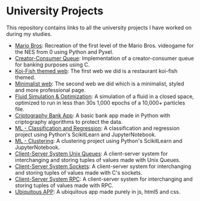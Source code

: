 # University Projects
This repository contains links to all the university projects I have worked on during my studies. 

- [Mario Bros](https://github.com/CLopMan/MurioBrothers): Recreation of the first level of the Mario Bros. videogame for the NES from 0 using Python and Pyxel.
- [Creator-Consumer Queue](https://github.com/Marina963/P3_SSOO): Implementation of a creator-consumer queue for banking purposes using C.
- [Koi-Fish themed web](https://github.com/ManuGPR/Pr_1_IU): The first web we did is a restaurant koi-fish themed.
- [Minimalist web](https://github.com/100472175/InterfacesUsuario_02): The second web we did which is a minimalist, styled and more professional page.
- [Fluid Simulation & Optimization](https://github.com/ManuGPR/FluidSim): A simulation of a fluid in a closed space, optimized to run in less than 30s 1,000 epochs of a 10,000+ particles file.
- [Criptography Bank App](https://github.com/Adri-Extremix/PracticaCriptografia): A basic bank app made in Python with criptography algorithms to protect the data.
- [ML - Classification and Regression](https://github.com/CLopMan/aprendizajeAutomatico-G03): A classification and regression project using Python's ScikitLearn and JupyterNotebook.
- [ML - Clustering](https://github.com/ManuGPR/AA_P2_G03): A clustering project using Python's ScikitLearn and JupyterNotebook.
- [Client-Server System Unix Queues](https://github.com/ManuGPR/DS_UNIX_QUEUES): A client-server system for interchanging and storing tuples of values made with Unix Queues.
- [Client-Server System Sockets](https://github.com/ManuGPR/DS_SOCKETS): A client-server system for interchanging and storing tuples of values made with C's sockets.
- [Client-Server System RPC](https://github.com/Marina963/SD_3): A client-server system for interchanging and storing tuples of values made with RPC.
- [Ubiquitous APP](https://github.com/CLopMan/SSIIUU-final): A ubiquitous app made purely in js, html5 and css.
